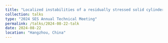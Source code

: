 ```yaml
---
title: "Localized instabilities of a residually stressed solid cylinder under stretch"
collection: talks
type: "2024 SES Annual Technical Meeting"
permalink: /talks/2024-08-22-talk
date: 2024-08-22
location: "Hangzhou, China"
---
```


<!--[More information here](http://example2.com)

This is a description of your talk, which is a markdown files that can be all markdown-ified like any other post. Yay markdown!-->
